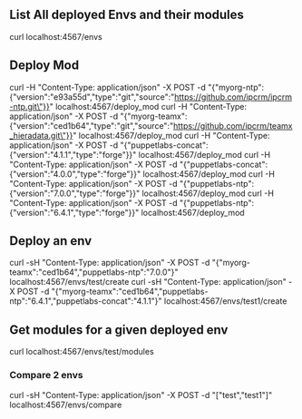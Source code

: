 ## List All deployed Envs and their modules
curl localhost:4567/envs

## Deploy Mod
curl -H "Content-Type: application/json" -X POST -d "{\"myorg-ntp\":{\"version\":\"e93a55d\",\"type\":\"git\",\"source\":\"https://github.com/ipcrm/ipcrm-ntp.git\"}}" localhost:4567/deploy_mod
curl -H "Content-Type: application/json" -X POST -d "{\"myorg-teamx\":{\"version\":\"ced1b64\",\"type\":\"git\",\"source\":\"https://github.com/ipcrm/teamx_hieradata.git\"}}" localhost:4567/deploy_mod
curl -H "Content-Type: application/json" -X POST -d "{\"puppetlabs-concat\":{\"version\":\"4.1.1\",\"type\":\"forge\"}}" localhost:4567/deploy_mod
curl -H "Content-Type: application/json" -X POST -d "{\"puppetlabs-concat\":{\"version\":\"4.0.0\",\"type\":\"forge\"}}" localhost:4567/deploy_mod
curl -H "Content-Type: application/json" -X POST -d "{\"puppetlabs-ntp\":{\"version\":\"7.0.0\",\"type\":\"forge\"}}" localhost:4567/deploy_mod
curl -H "Content-Type: application/json" -X POST -d "{\"puppetlabs-ntp\":{\"version\":\"6.4.1\",\"type\":\"forge\"}}" localhost:4567/deploy_mod

## Deploy an env
curl -sH "Content-Type: application/json" -X POST -d "{\"myorg-teamx\":\"ced1b64\",\"puppetlabs-ntp\":\"7.0.0\"}" localhost:4567/envs/test/create
curl -sH "Content-Type: application/json" -X POST -d "{\"myorg-teamx\":\"ced1b64\",\"puppetlabs-ntp\":\"6.4.1\",\"puppetlabs-concat\":\"4.1.1\"}" localhost:4567/envs/test1/create


## Get modules for a given deployed env
curl localhost:4567/envs/test/modules

### Compare 2 envs
curl -sH "Content-Type: application/json" -X POST -d "[\"test\",\"test1\"]" localhost:4567/envs/compare

